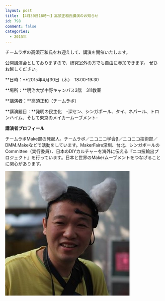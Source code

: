```yaml
---
layout: post
title: 【4月30日18時～】高須正和氏講演のお知らせ
id: 798
comment: false
categories:
  - 2015年
---
```


チームラボの高須正和氏をお迎えして、講演を開催いたします。

公開講演会としておりますので、研究室外の方でも自由に参加できます。
ぜひお越しください。

**日時：**2015年4月30日（木）　18:00-19:30

**場所：**明治大学中野キャンパス3階　311教室

**講演者：**高須正和（チームラボ）

**講演題目：**発明の民主化　-深セン、シンガポール、タイ、ネパール、トロンハイム、そして東京のメイカームーブメント-

**講演者プロフィール**

チームラボMake部の発起人。チームラボ／ニコニコ学会β／ニコニコ技術部／DMM.Makeなどで活動をしています。MakerFaire深圳、台北、シンガポールのCommittee（実行委員）、日本のDIYカルチャーを海外に伝える『ニコ技輸出プロジェクト』を行っています。日本と世界のMakerムーブメントをつなげることに関心があります。

[![takasu](/wp-content/uploads/2015/04/takasu.jpeg)](/wp-content/uploads/2015/04/takasu.jpeg)
